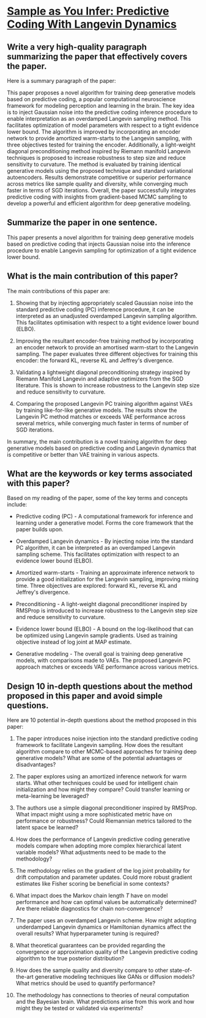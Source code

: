 # [Sample as You Infer: Predictive Coding With Langevin Dynamics](https://arxiv.org/abs/2311.13664)

## Write a very high-quality paragraph summarizing the paper that effectively covers the paper.

 Here is a summary paragraph of the paper:

This paper proposes a novel algorithm for training deep generative models based on predictive coding, a popular computational neuroscience framework for modeling perception and learning in the brain. The key idea is to inject Gaussian noise into the predictive coding inference procedure to enable interpretation as an overdamped Langevin sampling method. This facilitates optimization of model parameters with respect to a tight evidence lower bound. The algorithm is improved by incorporating an encoder network to provide amortized warm-starts to the Langevin sampling, with three objectives tested for training the encoder. Additionally, a light-weight diagonal preconditioning method inspired by Riemann manifold Langevin techniques is proposed to increase robustness to step size and reduce sensitivity to curvature. The method is evaluated by training identical generative models using the proposed technique and standard variational autoencoders. Results demonstrate competitive or superior performance across metrics like sample quality and diversity, while converging much faster in terms of SGD iterations. Overall, the paper successfully integrates predictive coding with insights from gradient-based MCMC sampling to develop a powerful and efficient algorithm for deep generative modeling.


## Summarize the paper in one sentence.

 This paper presents a novel algorithm for training deep generative models based on predictive coding that injects Gaussian noise into the inference procedure to enable Langevin sampling for optimization of a tight evidence lower bound.


## What is the main contribution of this paper?

 The main contributions of this paper are:

1) Showing that by injecting appropriately scaled Gaussian noise into the standard predictive coding (PC) inference procedure, it can be interpreted as an unadjusted overdamped Langevin sampling algorithm. This facilitates optimisation with respect to a tight evidence lower bound (ELBO).

2) Improving the resultant encoder-free training method by incorporating an encoder network to provide an amortised warm-start to the Langevin sampling. The paper evaluates three different objectives for training this encoder: the forward KL, reverse KL and Jeffrey's divergence. 

3) Validating a lightweight diagonal preconditioning strategy inspired by Riemann Manifold Langevin and adaptive optimizers from the SGD literature. This is shown to increase robustness to the Langevin step size and reduce sensitivity to curvature.

4) Comparing the proposed Langevin PC training algorithm against VAEs by training like-for-like generative models. The results show the Langevin PC method matches or exceeds VAE performance across several metrics, while converging much faster in terms of number of SGD iterations.

In summary, the main contribution is a novel training algorithm for deep generative models based on predictive coding and Langevin dynamics that is competitive or better than VAE training in various aspects.


## What are the keywords or key terms associated with this paper?

 Based on my reading of the paper, some of the key terms and concepts include:

- Predictive coding (PC) - A computational framework for inference and learning under a generative model. Forms the core framework that the paper builds upon.

- Overdamped Langevin dynamics - By injecting noise into the standard PC algorithm, it can be interpreted as an overdamped Langevin sampling scheme. This facilitates optimization with respect to an evidence lower bound (ELBO).

- Amortized warm-starts - Training an approximate inference network to provide a good initialization for the Langevin sampling, improving mixing time. Three objectives are explored: forward KL, reverse KL and Jeffrey's divergence. 

- Preconditioning - A light-weight diagonal preconditioner inspired by RMSProp is introduced to increase robustness to the Langevin step size and reduce sensitivity to curvature.

- Evidence lower bound (ELBO) - A bound on the log-likelihood that can be optimized using Langevin sample gradients. Used as training objective instead of log joint at MAP estimate.

- Generative modeling - The overall goal is training deep generative models, with comparisons made to VAEs. The proposed Langevin PC approach matches or exceeds VAE performance across various metrics.


## Design 10 in-depth questions about the method proposed in this paper and avoid simple questions.

 Here are 10 potential in-depth questions about the method proposed in this paper:

1. The paper introduces noise injection into the standard predictive coding framework to facilitate Langevin sampling. How does the resultant algorithm compare to other MCMC-based approaches for training deep generative models? What are some of the potential advantages or disadvantages?

2. The paper explores using an amortized inference network for warm starts. What other techniques could be used for intelligent chain initialization and how might they compare? Could transfer learning or meta-learning be leveraged?

3. The authors use a simple diagonal preconditioner inspired by RMSProp. What impact might using a more sophisticated metric have on performance or robustness? Could Riemannian metrics tailored to the latent space be learned? 

4. How does the performance of Langevin predictive coding generative models compare when adopting more complex hierarchical latent variable models? What adjustments need to be made to the methodology?

5. The methodology relies on the gradient of the log joint probability for drift computation and parameter updates. Could more robust gradient estimates like Fisher scoring be beneficial in some contexts?

6. What impact does the Markov chain length $T$ have on model performance and how can optimal values be automatically determined? Are there reliable diagnostics for chain non-convergence?  

7. The paper uses an overdamped Langevin scheme. How might adopting underdamped Langevin dynamics or Hamiltonian dynamics affect the overall results? What hyperparameter tuning is required?

8. What theoretical guarantees can be provided regarding the convergence or approximation quality of the Langevin predictive coding algorithm to the true posterior distribution?

9. How does the sample quality and diversity compare to other state-of-the-art generative modeling techniques like GANs or diffusion models? What metrics should be used to quantify performance?

10. The methodology has connections to theories of neural computation and the Bayesian brain. What predictions arise from this work and how might they be tested or validated via experiments?

